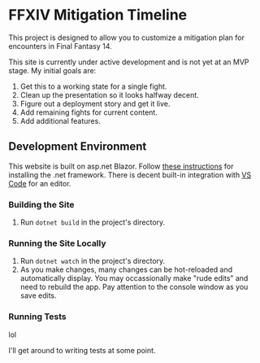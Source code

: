 FFXIV Mitigation Timeline
=========================

This project is designed to allow you to customize a mitigation plan for encounters in Final Fantasy 14. 

This site is currently under active development and is not yet at an MVP stage. My initial goals are:

1. Get this to a working state for a single fight.
2. Clean up the presentation so it looks halfway decent.
2. Figure out a deployment story and get it live.
3. Add remaining fights for current content. 
4. Add additional features. 

## Development Environment

This website is built on asp.net Blazor. Follow [these instructions](https://dotnet.microsoft.com/en-us/learn/aspnet/blazor-tutorial/install) for installing the .net framework. There is decent built-in integration with [VS Code](https://code.visualstudio.com/) for an editor. 

### Building the Site

1. Run `dotnet build` in the project's directory.

### Running the Site Locally

1. Run `dotnet watch` in the project's directory. 
2. As you make changes, many changes can be hot-reloaded and automatically display. You may occassionally make "rude edits" and need to rebuild the app. Pay attention to the console window as you save edits. 

### Running Tests

lol

I'll get around to writing tests at some point.
